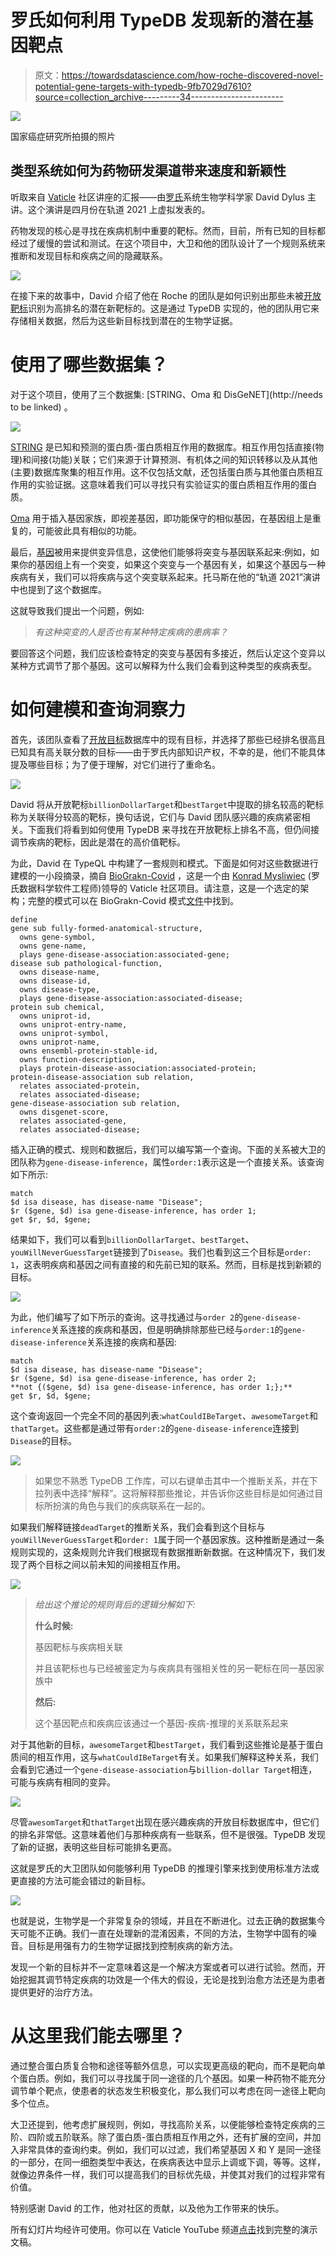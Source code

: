 # 罗氏如何利用 TypeDB 发现新的潜在基因靶点

> 原文：<https://towardsdatascience.com/how-roche-discovered-novel-potential-gene-targets-with-typedb-9fb7029d7610?source=collection_archive---------34----------------------->

![](img/deeb636389b90879fe6c3c97d2a46d88.png)

国家癌症研究所拍摄的照片

## 类型系统如何为药物研发渠道带来速度和新颖性

听取来自 [Vaticle](https://vaticle.com) 社区讲座的汇报——由[罗氏](https://roche.com)系统生物学科学家 David Dylus 主讲。这个演讲是四月份在轨道 2021 上虚拟发表的。

药物发现的核心是寻找在疾病机制中重要的靶标。然而，目前，所有已知的目标都经过了缓慢的尝试和测试。在这个项目中，大卫和他的团队设计了一个规则系统来推断和发现目标和疾病之间的隐藏联系。

![](img/47e91ce7d06bfe83517af70815c25bff.png)

在接下来的故事中，David 介绍了他在 Roche 的团队是如何识别出那些未被[开放靶标](https://www.opentargets.org/)识别为高排名的潜在新靶标的。这是通过 TypeDB 实现的，他的团队用它来存储相关数据，然后为这些新目标找到潜在的生物学证据。

# 使用了哪些数据集？

对于这个项目，使用了三个数据集: [STRING、Oma 和 DisGeNET](http://needs to be linked) 。

![](img/1f57073c244b1f29d99bc7a61497ea57.png)

[STRING](https://string-db.org/cgi/about) 是已知和预测的蛋白质-蛋白质相互作用的数据库。相互作用包括直接(物理)和间接(功能)关联；它们来源于计算预测、有机体之间的知识转移以及从其他(主要)数据库聚集的相互作用。这不仅包括文献，还包括蛋白质与其他蛋白质相互作用的实验证据。这意味着我们可以寻找只有实验证实的蛋白质相互作用的蛋白质。

[Oma](https://omabrowser.org/oma/home/) 用于插入基因家族，即视差基因，即功能保守的相似基因，在基因组上是重复的，可能彼此具有相似的功能。

最后，[基因](https://www.disgenet.org/)被用来提供变异信息，这使他们能够将突变与基因联系起来:例如，如果你的基因组上有一个突变，如果这个突变与一个基因有关，如果这个基因与一种疾病有关，我们可以将疾病与这个突变联系起来。托马斯在他的“轨道 2021”演讲中也提到了这个数据库。

这就导致我们提出一个问题，例如:

> *有这种突变的人是否也有某种特定疾病的患病率？*

要回答这个问题，我们应该检查特定的突变与基因有多接近，然后认定这个变异以某种方式调节了那个基因。这可以解释为什么我们会看到这种类型的疾病表型。

# 如何建模和查询洞察力

首先，该团队查看了[开放目标](https://www.opentargets.org/)数据库中的现有目标，并选择了那些已经排名很高且已知具有高关联分数的目标——由于罗氏内部知识产权，不幸的是，他们不能具体提及哪些目标；为了便于理解，对它们进行了重命名。

![](img/e7239a964b4808d6606fcdf2a4307d07.png)

David 将从开放靶标`billionDollarTarget`和`bestTarget`中提取的排名较高的靶标称为关联得分较高的靶标，换句话说，它们与 David 团队感兴趣的疾病紧密相关。下面我们将看到如何使用 TypeDB 来寻找在开放靶标上排名不高，但仍间接调节疾病的靶标，因此是潜在的高价值靶标。

为此，David 在 TypeQL 中构建了一套规则和模式。下面是如何对这些数据进行建模的一小段摘录，摘自 [BioGrakn-Covid](https://github.com/vaticle/biograkn-covid) ，这是一个由 [Konrad Mysliwiec](https://www.linkedin.com/in/konrad-my%C5%9Bliwiec-764ba9163/) (罗氏数据科学软件工程师)领导的 Vaticle 社区项目。请注意，这是一个选定的架构；完整的模式可以在 BioGrakn-Covid 模式[文件](https://github.com/vaticle/biograkn-covid/blob/master/Schema/biograkn-covid.gql)中找到。

```
define
gene sub fully-formed-anatomical-structure,    
  owns gene-symbol,       
  owns gene-name,      
  plays gene-disease-association:associated-gene;
disease sub pathological-function,    
  owns disease-name,    
  owns disease-id,    
  owns disease-type,    
  plays gene-disease-association:associated-disease;
protein sub chemical,    
  owns uniprot-id,    
  owns uniprot-entry-name,    
  owns uniprot-symbol,    
  owns uniprot-name,    
  owns ensembl-protein-stable-id,      
  owns function-description,    
  plays protein-disease-association:associated-protein;
protein-disease-association sub relation,    
  relates associated-protein,    
  relates associated-disease;
gene-disease-association sub relation, 
  owns disgenet-score,    
  relates associated-gene,    
  relates associated-disease;
```

插入正确的模式、规则和数据后，我们可以编写第一个查询。下面的关系被大卫的团队称为`gene-disease-inference`，属性`order:1`表示这是一个直接关系。该查询如下所示:

```
match
$d isa disease, has disease-name "Disease";
$r ($gene, $d) isa gene-disease-inference, has order 1;
get $r, $d, $gene;
```

结果如下，我们可以看到`billionDollarTarget`、`bestTarget`、`youWillNeverGuessTarget`链接到了`Disease`。我们也看到这三个目标是`order: 1`，这表明疾病和基因之间有直接的和先前已知的联系。然而，目标是找到新颖的目标。

![](img/346242ac88caf09b88908b3e5dcff24e.png)

为此，他们编写了如下所示的查询。这寻找通过与`order 2`的`gene-disease-inference`关系连接的疾病和基因，但是明确排除那些已经与`order:1`的`gene-disease-inference`关系连接的疾病和基因:

```
match
$d isa disease, has disease-name "Disease";
$r ($gene, $d) isa gene-disease-inference, has order 2;
**not {($gene, $d) isa gene-disease-inference, has order 1;};**
get $r, $d, $gene;
```

这个查询返回一个完全不同的基因列表:`whatCouldIBeTarget`、`awesomeTarget`和`thatTarget`。这些都是通过带有`order:2`的`gene-disease-inference`连接到`Disease`的目标。

![](img/96931d460ea2b789bb7d35831ea0b64c.png)

> 如果您不熟悉 TypeDB 工作库，可以右键单击其中一个推断关系，并在下拉列表中选择“解释”。这将解释那些推论，并告诉你这些目标是如何通过目标所扮演的角色与我们的疾病联系在一起的。

如果我们解释链接`deadTarget`的推断关系，我们会看到这个目标与`youWillNeverGuessTarget`和`order: 1`属于同一个基因家族。这种推断是通过一条规则实现的，这条规则允许我们根据现有数据推断新数据。在这种情况下，我们发现了两个目标之间以前未知的间接相互作用。

![](img/5ec9ff5cb61dfb559a6bb2f805576bca.png)

> *给出这个推论的规则背后的逻辑分解如下:*
> 
> **什么时候:**
> 
> 基因靶标与疾病相关联
> 
> 并且该靶标也与已经被鉴定为与疾病具有强相关性的另一靶标在同一基因家族中
> 
> **然后:**
> 
> 这个基因靶点和疾病应该通过一个基因-疾病-推理的关系联系起来

对于其他新的目标，`awesomeTarget`和`bestTarget`，我们看到这些推论是基于蛋白质间的相互作用，这与`whatCouldIBeTarget`有关。如果我们解释这种关系，我们会看到它通过一个`gene-disease-association`与`billion-dollar Target`相连，可能与疾病有相同的变异。

![](img/dcabe5a36b2a4000772fc79c9734c045.png)

尽管`awesomTarget`和`thatTarget`出现在感兴趣疾病的开放目标数据库中，但它们的排名非常低。这意味着他们与那种疾病有一些联系，但不是很强。TypeDB 发现了新的证据，表明这些目标可能排名更高。

这就是罗氏的大卫团队如何能够利用 TypeDB 的推理引擎来找到使用标准方法或更直接的方法可能会错过的新目标。

![](img/f6aee6c17d4f839f2dbaee11027ed176.png)

也就是说，生物学是一个非常复杂的领域，并且在不断进化。过去正确的数据集今天可能不正确。我们一直在处理新的混淆因素，不同的方法，生物学中固有的噪音。目标是用强有力的生物学证据找到控制疾病的新方法。

发现一个新的目标并不一定意味着这是一个解决方案或者可以进行试验。然而，开始挖掘其调节特定疾病的功效是一个伟大的假设，无论是找到治愈方法还是为患者提供更好的治疗方法。

# 从这里我们能去哪里？

通过整合蛋白质复合物和途径等额外信息，可以实现更高级的靶向，而不是靶向单个蛋白质。例如，我们可以寻找属于同一途径的几个基因。如果一种药物不能充分调节单个靶点，使患者的状态发生积极变化，那么我们可以考虑在同一途径上靶向多个位点。

大卫还提到，他考虑扩展规则，例如，寻找高阶关系，以便能够检查特定疾病的三阶、四阶或五阶联系。除了蛋白质-蛋白质相互作用之外，还有扩展的空间，并加入非常具体的查询约束。例如，我们可以过滤，我们希望基因 X 和 Y 是同一途径的一部分，在同一细胞类型中表达，在疾病表达中显示上调或下调，等等。这样，就像边界条件一样，我们可以提高我们的目标优先级，并使其对我们的过程非常有价值。

特别感谢 David 的工作，他对社区的贡献，以及他为工作带来的快乐。

所有幻灯片均经许可使用。你可以在 Vaticle YouTube 频道[点击](https://www.youtube.com/watch?v=9Vtn3xE2cfo&list=PLtEF8_xCPklY3P5NLSQb1SyIYLhQssxfY&index=15)找到完整的演示文稿。